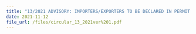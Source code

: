 ```yaml
---
title: "13/2021 ADVISORY: IMPORTERS/EXPORTERS TO BE DECLARED IN PERMIT APPLICATIONS"
date: 2021-11-12
file_url: /files/circular_13_2021ver%201.pdf
---
```












